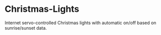 Christmas-Lights
================

Internet servo-controlled Christmas lights with automatic on/off based on sunrise/sunset data.
